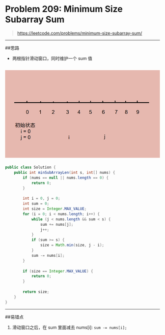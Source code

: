 # Problem 209: Minimum Size Subarray Sum

> https://leetcode.com/problems/minimum-size-subarray-sum/

-----
##思路
* 两根指针滑动窗口，同时维护一个 sum 值

![](miniSubArray.png)
---
```java
public class Solution {
    public int minSubArrayLen(int s, int[] nums) {
        if (nums == null || nums.length == 0) {
            return 0;
        }
        
        int i = 0, j = 0;
        int sum = 0;
        int size = Integer.MAX_VALUE;
        for (i = 0; i < nums.length; i++) {
            while (j < nums.length && sum < s) {
                sum += nums[j];
                j++;
            }
            if (sum >= s) {
                size = Math.min(size, j - i);
            }
            sum -= nums[i];
        }
        
        if (size == Integer.MAX_VALUE) {
            return 0;
        }
        
        return size;
    }
}
```
-----
##易错点
1. 滑动窗口之后，在 sum 里面减去 nums[i]: ```sum -= nums[i];```


























